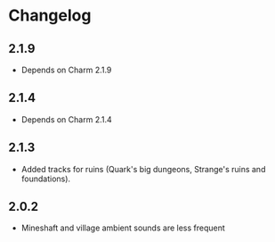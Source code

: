 # Changelog

## 2.1.9
* Depends on Charm 2.1.9

## 2.1.4
* Depends on Charm 2.1.4

## 2.1.3
* Added tracks for ruins (Quark's big dungeons, Strange's ruins and foundations).

## 2.0.2
* Mineshaft and village ambient sounds are less frequent